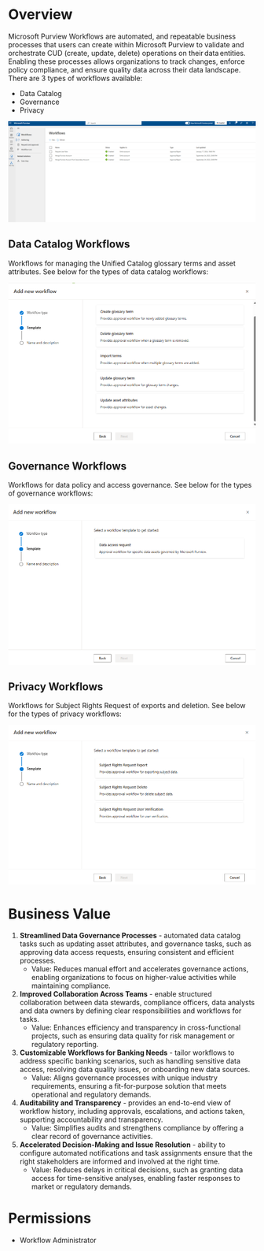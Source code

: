# Overview

Microsoft Purview Workflows are automated, and repeatable business processes that users can create within Microsoft Purview to validate and orchestrate CUD (create, update, delete) operations on their data entities. Enabling these processes allows organizations to track changes, enforce policy compliance, and ensure quality data across their data landscape. There are 3 types of workflows available:

- Data Catalog
- Governance
- Privacy

![alt](https://github.com/alipouw13/appurviewdemo/blob/main/images/workflows.png)

## Data Catalog Workflows

Workflows for managing the Unified Catalog glossary terms and asset attributes. See below for the types of data catalog workflows:

![alt](https://github.com/alipouw13/appurviewdemo/blob/main/images/data-catalog-workflow-types.png)

## Governance Workflows

Workflows for data policy and access governance. See below for the types of governance workflows:

![alt](https://github.com/alipouw13/appurviewdemo/blob/main/images/governance-workflow-types.png)

## Privacy Workflows

Workflows for Subject Rights Request of exports and deletion. See below for the types of privacy workflows:

![alt](https://github.com/alipouw13/appurviewdemo/blob/main/images/privacy-workflow-types.png)

# Business Value

1. **Streamlined Data Governance Processes** - automated data catalog tasks such as updating asset attributes, and governance tasks, such as approving data access requests, ensuring consistent and efficient processes.
    - Value: Reduces manual effort and accelerates governance actions, enabling organizations to focus on higher-value activities while maintaining compliance.
2. **Improved Collaboration Across Teams** - enable structured collaboration between data stewards, compliance officers, data analysts and data owners by defining clear responsibilities and workflows for tasks.
    - Value: Enhances efficiency and transparency in cross-functional projects, such as ensuring data quality for risk management or regulatory reporting.
3. **Customizable Workflows for Banking Needs** - tailor workflows to address specific banking scenarios, such as handling sensitive data access, resolving data quality issues, or onboarding new data sources.
    - Value: Aligns governance processes with unique industry requirements, ensuring a fit-for-purpose solution that meets operational and regulatory demands.
4. **Auditability and Transparency** - provides an end-to-end view of workflow history, including approvals, escalations, and actions taken, supporting accountability and transparency.
    - Value: Simplifies audits and strengthens compliance by offering a clear record of governance activities.
5. **Accelerated Decision-Making and Issue Resolution** - ability to configure automated notifications and task assignments ensure that the right stakeholders are informed and involved at the right time.
    - Value: Reduces delays in critical decisions, such as granting data access for time-sensitive analyses, enabling faster responses to market or regulatory demands.

# Permissions

- Workflow Administrator
